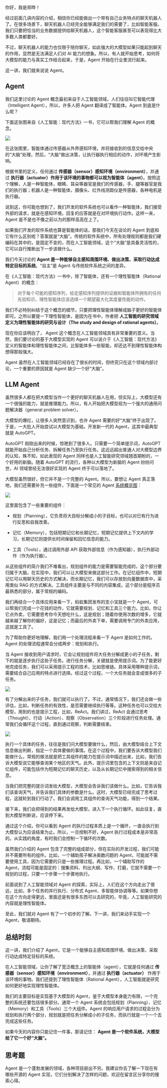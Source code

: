 你好，我是郑晔！

经过前面几讲内容的介绍，相信你已经能做出一个带有自己业务特点的聊天机器人了。在很多场景下，聊天机器人已经完全能够满足我们的需要了，比如智能客服。我们只要把恰当的业务数据提供给聊天机器人，这个智能客服甚至可以表现得比大多数人类都要好。

不过，聊天机器人的能力也仅限于陪你聊天，如此强大的大模型如果只能起到聊天的作用，显然是无法满足人们对 AI 能力的想象。所以，有人就开始思考，如何将大模型的能力与真实工作结合起来，于是，Agent 开始在行业里流行起来。

这一讲，我们就来说说 Agent。

## Agent

我们这里讨论的 Agent 概念最初来自于人工智能领域，人们往往叫它智能代理（Intelligent Agent），所以，许多人把 Agent 翻译成了智能体。Agent 到底是什么呢？

下面这张图来自《人工智能：现代方法》一书，它可以帮我们理解 Agent 的概念。

![](https://static001.geekbang.org/resource/image/fe/34/febc3404c63f919b6937dafcb0469f34.jpg?wh=3000x1654)

在这张图里，智能体通过传感器从外界感知环境，并将接收到的信息交给中央的“大脑”处理，然后，“大脑”做出决策，让执行器执行相应的动作，对环境产生影响。

根据书里的定义，任何通过 **传感器（sensor）感知环境（environment）**，并通过 **执行器（actuator）作用于该环境的事物都可以视为智能体（agent）**。按照这个理解，人是一种智能体，眼睛、耳朵等器官是我们的传感器，手、腿等器官是我们的执行器；机器人是一种智能体，摄像头、红外线测距仪是传感器，各种电机是执行器。

说到这，你可能也想到了，我们开发的软件系统也可以看作一种智能体，我们接受外部的请求，就是在感知环境，回复的应答就是在对环境执行动作。这样一来，Agent 是不是也不像之前以为的那样高高在上了。

如果我们开发的软件系统也算是智能体的话，那我们今天在谈论的 Agent 到底和它有什么区别呢？答案就是“大脑”。传统的软件系统中，所有处理规则都是我们硬编码在其中的，是固定不变的，而在人工智能领域，这个“大脑”是具备灵活性的，它可以自行推断出下一步该做什么。

我们今天讨论的 **Agent 是一种能够自主感知周围环境、做出决策、采取行动达成特定目标的系统**。“自主”是 Agent 与传统软件系统之间的差异。

在《人工智能：现代方法》一书中，除了智能体，还有一个理性智能体（Rational Agent）的概念：

> 对于每个可能的感知序列，给定感知序列提供的证据和智能体所拥有的任何先验知识，理性智能体应该选择一个期望最大化其度量性能的动作。

我们不必特别纠结于这个概念的细节，只要把理性智能体理解成脑子更好的智能体即可。之所以要提一下理性智能体，是因为在书中，作者把 **人工智能的研究领域定义为理性智能体的研究与设计（The study and design of rational agents）**。

现在你应该明白了， Agent 这个概念在人工智能领域具有非常重要的意义。当然，我们要讨论的基于大模型实现的 Agent 可以说介于《人工智能：现代方法》定义的智能体和理性智能体之间，比智能体多一些智能，却还达不到理性智能体构想得那般强大。

Agent 虽然在人工智能领域已经存在了很长的时间，但终究只在这个领域内部讨论，一个重要的原因就是 Agent 缺少一个好“大脑”。

## LLM Agent

虽然很多人都在把大模型当作一个更好的聊天机器人在用，但实际上，大模型还有一个很强的能力，就是推理能力。所以，有人开始把大模型视为一个强大的通用问题解决器（general problem solver）。

大模型的爆红，让很多人突然意识到，也许 Agent 需要的好“大脑”终于出现了。于是，一大批人开始尝试以大模型为基础，开发新一代的 Agent，这其中最典型就是 AutoGPT。

AutoGPT 刚刚出来的时候，惊艳到了很多人。只需要一个简单提示词，AutoGPT 就能开始自己分析任务、拆解任务乃至执行任务。这远远超出普通人对大模型边界的认知，殊不知，如此表现的 Agent 同样也是人工智能研究领域翘首期盼的，一个好用的新脑。随着 AutoGPT 的流行，各种以大模型为新脑的 Agent 纷纷问世，AI 领域曾经无法很好实现的 Agent 终于可以落地了。

大模型虽然很好，但它并不是一个完整的 Agent。所以，要想让 Agent 真正落地，我们还需要补充一些组件，下面是一个常见的 Agent [系统概览图](https://lilianweng.github.io/posts/2023-06-23-agent/agent-overview.png)：

![](https://static001.geekbang.org/resource/image/19/50/19423b147c3159ec29a62842d4eaab50.jpg?wh=3329x1321)

这里面包含了一些重要的组件：

- 规划（Planning），它负责将大目标分解成小的子目标，也可以对已有行为进行反思和自我改善。

- 记忆（Memory），包括短期记忆和长期记忆，短期记忆提供上下文内的学习，长期记忆则提供长时间保留和回忆信息的能力。

- 工具（Tools），通过调用外部 API 获取外部信息（作为感知器），执行外部动作（作为执行器）。


从这些组件的简介我们不难看出，规划组件的能力是需要智能完成的，这个部分要归属于大脑，在实现中，我们可以让大模型来做这部分工作。在记忆组件中，短期记忆可以用聊天历史的方式解决，而长期记忆，我们可以存放到向量数据库中，采用类似 RAG 的方式解决。工具组件主要是与不同的内容集成，这个部分是程序员最熟悉的部分，属于常规的编码。

我们再结合一个具体应用来看一下，蚂蚁集团发布的支小宝就是一个 Agent，可以帮我们完成一个花钱的动作，它就需要规划、记忆和工具三个能力。比如，你让它点外卖，它需要思考你今天想吃什么，这是规划；随着你使用次数的增多，它就越来越了解你的偏好，这是记忆；而最后的外卖下单，需要调用专门的外卖应用，这就是工具了。

为了帮助你更好地理解，我们用一个处理流程来看一下 Agent 是如何工作的。Agent 的处理流程通常会分成两步：规划和执行。

当 Agent 接收到用户请求时，它会让规划组件将大任务分解成更小的子任务，剩下的就是逐步执行这些子任务。进行任务分解，关键就是使用提示词。为了能更好地完成任务，我们可以采用提示工程的技术，比如思维链。具体采用哪种提示词，需要结合自己应用的特点进行选择。经过这个过程，一个大任务就会变成很多的子任务。

![](https://static001.geekbang.org/resource/image/a6/9d/a6aa4fa2a3d718deecfbcf3b09de159d.jpg?wh=3483x1475)

有了分解出来的子任务，我们就可以执行了。不过，通常情况下，我们还会做一些评估，比如，判断任务的有效性，是否需要继续执行等等。这种任务也可以交给大模型，用到的也是提示工程，比如，ReAct。我们讲过，ReAct 会通过思考（Thought）、行动（Action）、观察（Observation）三个阶段进行任务处理。通常我们会循环这个过程，直到通过观察，判断需要结束。

![](https://static001.geekbang.org/resource/image/83/d4/8399d9b0b3f4d25561d59e31f0ef15d4.jpg?wh=3000x2230)

执行一个具体的任务，往往是我们问大模型要做什么，然后，由大模型结合上下文信息做出判断，指定一个具体要做的事情。在这个过程中，我们要告诉大模型我们能做什么，常规的做法就是把工具组件的能力在提示词中描述出来，比如，我们告诉大模型说它能够查询某个地区的天气。此外，提示词里包含的上下文则是来自记忆组件，可能包括作为短期记忆的聊天历史，以及从长期记忆中搜索得到的相关信息。

当我们把完整的提示词发给大模型，大模型会告诉我们该做什么。比如，它告诉我们该查询天气，并告诉我们具体的参数是什么。这时，大模型已经完成了思考过程，这就轮到我们行动了。我们会调用工具组件的查询天气功能，得到一个结果。

接下来，我们会把得到的结果再发给大模型，进入下一个执行循环。如此往复，直到大模型判断说，应该停下来。

通过这个介绍，你可以看到 Agent 的执行过程本质上是一个循环，一直会执行到大模型认为应该结束为止。所以，一旦控制不好，Agent 执行过程成本是非常高的。从实践的角度，有时我们会控制一下循环的次数。

虽然我们介绍的 Agent 包含了完整的组成部分，但在实际的开发过程，我们可能并不需要所有的组件。比如，一个辅助孩子解决奥数问题的 Agent，可能就不需要使用工具，因为它需要的只是一些推理过程。再比如，一个辅助写作的 Agent，流程可能是固定的：搜集资料、列出大纲、写作、打磨，它就不需要一个规划的过程，只要一个步骤一个步骤地执行。

前面说到了人工智能领域对 Agent 的探索，实际上，人们在这个方向走出了很远，比如，多个任务的并行执行、分布式 Agent、多智能体协调等等。如果你想在这个方向走得更远，里面还是有很多东西可以去研究的，毕竟，人工智能研究的内容就是理性智能体。

至此，我们就对 Agent 有了一个初步的了解。下一讲，我们来动手实现一个 Agent，敬请期待。

## 总结时刻

这一讲，我们介绍了 Agent，它是一个能够自主感知周围环境、做出决策、采取行动达成特定目标的系统。

在人工智能领域，让你了解了宽泛概念上的智能体（agent），它就是任何通过 **传感器（sensor）感知环境（environment）**，并通过 **执行器（actuator）** 作用于该环境的事物。我们还提到了理性智能体（Rational Agent），人工智能就是研究如何更好地实现理性智能体。

我们的主要目标是实现基于大模型的 Agent，鉴于大模型本身能力有限，一个完整的系统还要包括很多部分。通常一个 Agent 系统会包括规划（Planning）、记忆（Memory）和工具（Tools）三个大组件。Agent 的响应用户请求的过程会分为规划和执行两个部分，规划就是把任务分解成小的子任务，而执行就是一个一个去完成这些任务。

如果今天的内容你只能记住一件事，那请记住： **Agent 是一个软件系统，大模型给了它一个好“大脑”。**

## 思考题

Agent 是一个蓬勃发展的领域，各种项目层出不穷。我建议你去了解一下现在有哪些开源的 Agent 实现，它们分别解决了怎样的问题，欢迎在留言区分享你的搜索心得。